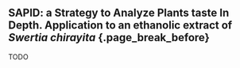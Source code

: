 ## **SAPID**: a **S**trategy to **A**nalyze **P**lants taste **I**n **D**epth. Application to an ethanolic extract of *Swertia chirayita* {.page_break_before}

TODO
